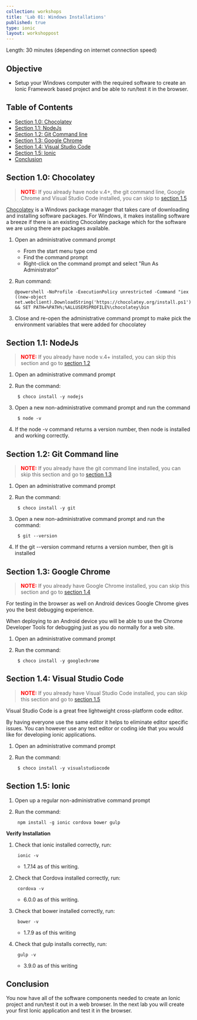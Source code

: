 ```yaml
---
collection: workshops
title: 'Lab 01: Windows Installations'
published: true
type: ionic
layout: workshoppost
---
```


Length: 30 minutes (depending on internet connection speed)

## Objective

* Setup your Windows computer with the required software to create an Ionic Framework based project and be able to run/test it in the browser.

<!-- START doctoc generated TOC please keep comment here to allow auto update -->
<!-- DON'T EDIT THIS SECTION, INSTEAD RE-RUN doctoc TO UPDATE -->
<h2>Table of Contents</h2>

- [Section 1.0: Chocolatey](#section-10-chocolatey)
- [Section 1.1: NodeJs](#section-11-nodejs)
- [Section 1.2: Git Command line](#section-12-git-command-line)
- [Section 1.3: Google Chrome](#section-13-google-chrome)
- [Section 1.4: Visual Studio Code](#section-14-visual-studio-code)
- [Section 1.5: Ionic](#section-15-ionic)
- [Conclusion](#conclusion)

<!-- END doctoc generated TOC please keep comment here to allow auto update -->

## Section 1.0: Chocolatey

> **<font color="red">NOTE:</font>** If you already have node v.4+, the git command line, Google Chrome and Visual Studio Code installed, you can skip to [section 1.5](#section-15-ionic)</font>

[Chocolatey](http://chocolatey.org) is a Windows package manager that takes care of downloading and installing software packages.  For Windows, it makes installing software a breeze if there is an existing Chocolatey package which for the software we are using there are packages available. 

1. Open an administrative command prompt
    * From the start menu type cmd
    * Find the command prompt
    * Right-click on the command prompt and select "Run As Administrator"
1. Run command:
    
       @powershell -NoProfile -ExecutionPolicy unrestricted -Command "iex ((new-object net.webclient).DownloadString('https://chocolatey.org/install.ps1'))" && SET PATH=%PATH%;%ALLUSERSPROFILE%\chocolatey\bin

1. Close and re-open the administrative command prompt to make pick the environment variables that were added for chocolatey

## Section 1.1: NodeJs

> **<font color="red">NOTE:</font>** If you already have node v.4+ installed, you can skip this section and go to [section 1.2](section-12-git-command-line)</font>

1. Open an administrative command prompt
1. Run the command:  

        $ choco install -y nodejs

1. Open a new non-administrative command prompt and run the command

        $ node -v

1. If the node -v command returns a version number, then node is installed and working correctly.

## Section 1.2: Git Command line

> **<font color="red">NOTE:</font>** If you already have the git command line installed, you can skip this section and go to [section 1.3](#section-13-google-chrome)</font>

1. Open an administrative command prompt
1. Run the command:
        
        $ choco install -y git

1. Open a new non-administrative command prompt and run the command: 

        $ git --version
        
1. If the git --version command returns a version number, then git is installed

## Section 1.3: Google Chrome

> **<font color="red">NOTE:</font>** If you already have Google Chrome installed, you can skip this section and go to [section 1.4](section-14-visual-studio-code)</font>

For testing in the browser as well on Android devices Google Chrome gives you the best debugging experience.  

When deploying to an Android device you will be able to use the Chrome Developer Tools for debugging just as you do normally for a web site.

1. Open an administrative command prompt
1. Run the command:

        $ choco install -y googlechrome
        

## Section 1.4: Visual Studio Code

> **<font color="red">NOTE:</font>** If you already have Visual Studio Code installed, you can skip this section and go to [section 1.5](section-15-ionic)</font>

Visual Studio Code is a great free lightweight cross-platform code editor.  

By having everyone use the same editor it helps to eliminate editor specific issues.  You can however use any text editor or coding ide that you would like for developing ionic applications. 

1. Open an administrative command prompt
1. Run the command:

        $ choco install -y visualstudiocode
      

## Section 1.5: Ionic

1. Open up a regular non-administrative command prompt
1. Run the command: 

        npm install -g ionic cordova bower gulp
                    
**Verify Installation**

1. Check that ionic installed correctly, run: 
    
        ionic -v 
        
    * 1.7.14 as of this writing.
    
1. Check that Cordova installed correctly, run:

        cordova -v 
        
    * 6.0.0 as of this writing.

1. Check that bower installed correctly, run: 

        bower -v
        
    * 1.7.9 as of this writing
    
1. Check that gulp installs correctly, run:

        gulp -v
        
    * 3.9.0 as of this writing 

## Conclusion

You now have all of the software components needed to create an Ionic project and run/test it out in a web browser.  In the next lab you will create your first Ionic application and test it in the browser.

